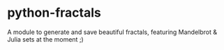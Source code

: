 # python-fractals
A module to generate and save beautiful fractals, featuring Mandelbrot &amp; Julia sets at the moment ;)
